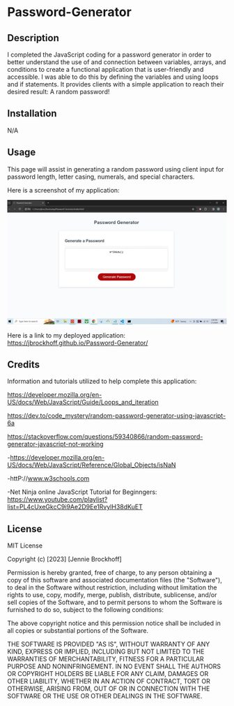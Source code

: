 # Password-Generator

## Description

I completed the JavaScript coding for a password generator in order to better understand the use of and connection between variables, arrays, and conditions to create a functional application that is user-friendly and accessible. I was able to do this by defining the variables and using loops and if statements. It provides clients with a simple application to reach their desired result: A random password!

## Installation

N/A

## Usage

This page will assist in generating a random password using client input for password length, letter casing, numerals, and special characters.

Here is a screenshot of my application:

![password generator screenshot](assets/PassGenSS.jpg)

Here is a link to my deployed application:
https://jbrockhoff.github.io/Password-Generator/



## Credits
 Information and tutorials utilized to help complete this application:

 https://developer.mozilla.org/en-US/docs/Web/JavaScript/Guide/Loops_and_iteration

 https://dev.to/code_mystery/random-password-generator-using-javascript-6a

 https://stackoverflow.com/questions/59340866/random-password-generator-javascript-not-working

-https://developer.mozilla.org/en-US/docs/Web/JavaScript/Reference/Global_Objects/isNaN

-httP://www.w3schools.com

-Net Ninja online JavaScript Tutorial for Beginngers: https://www.youtube.com/playlist?list=PL4cUxeGkcC9i9Ae2D9Ee1RvylH38dKuET

## License

MIT License

Copyright (c) [2023] [Jennie Brockhoff]

Permission is hereby granted, free of charge, to any person obtaining a copy
of this software and associated documentation files (the "Software"), to deal
in the Software without restriction, including without limitation the rights
to use, copy, modify, merge, publish, distribute, sublicense, and/or sell
copies of the Software, and to permit persons to whom the Software is
furnished to do so, subject to the following conditions:

The above copyright notice and this permission notice shall be included in all
copies or substantial portions of the Software.

THE SOFTWARE IS PROVIDED "AS IS", WITHOUT WARRANTY OF ANY KIND, EXPRESS OR
IMPLIED, INCLUDING BUT NOT LIMITED TO THE WARRANTIES OF MERCHANTABILITY,
FITNESS FOR A PARTICULAR PURPOSE AND NONINFRINGEMENT. IN NO EVENT SHALL THE
AUTHORS OR COPYRIGHT HOLDERS BE LIABLE FOR ANY CLAIM, DAMAGES OR OTHER
LIABILITY, WHETHER IN AN ACTION OF CONTRACT, TORT OR OTHERWISE, ARISING FROM,
OUT OF OR IN CONNECTION WITH THE SOFTWARE OR THE USE OR OTHER DEALINGS IN THE
SOFTWARE.